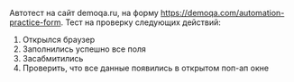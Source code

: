 Автотест на сайт demoqa.ru, на форму  https://demoqa.com/automation-practice-form.
Тест на проверку следующих действий:
1. Открылся браузер
2. Заполнились успешно все поля
3. Засабмитились 
4. Проверить, что все данные появились в открытом поп-ап окне